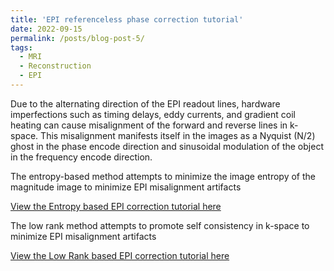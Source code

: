 ```yaml
---
title: 'EPI referenceless phase correction tutorial'
date: 2022-09-15
permalink: /posts/blog-post-5/
tags:
  - MRI
  - Reconstruction
  - EPI
---
```


Due to the alternating direction of the EPI readout lines, hardware imperfections such as timing delays, eddy currents, and gradient coil heating can cause misalignment of the forward and reverse lines in k-space. This misalignment manifests itself in the images as a Nyquist (N/2) ghost in the phase encode direction and sinusoidal modulation of the object in the frequency encode direction.

The entropy-based method attempts to minimize the image entropy of the magnitude image to minimize EPI misalignment artifacts

[View the Entropy based EPI correction tutorial here](notebooks/Entropy_method.html)


The low rank method attempts to promote self consistency in k-space to minimize EPI misalignment artifacts

[View the Low Rank based EPI correction tutorial here](notebooks/LR_method.html)


